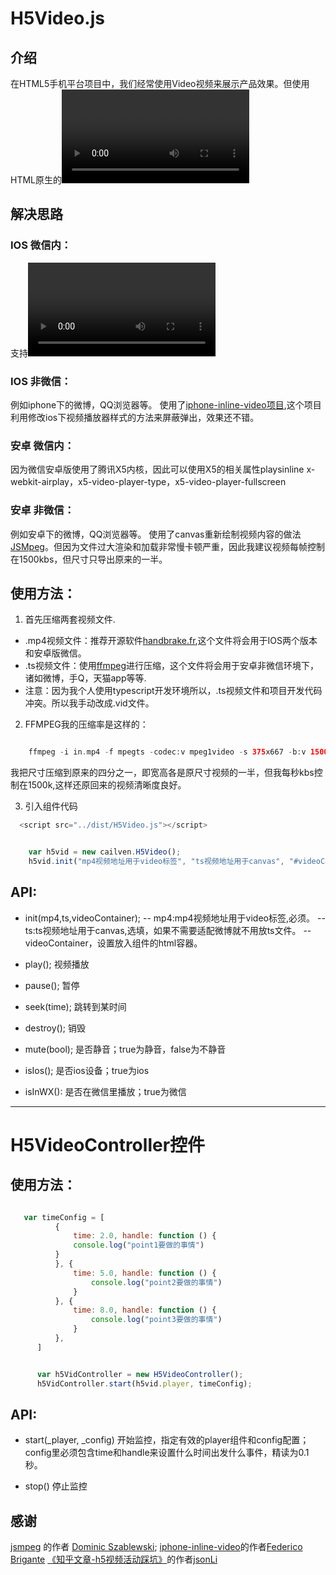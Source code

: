 # H5Video.js

## 介绍

在HTML5手机平台项目中，我们经常使用Video视频来展示产品效果。但使用HTML原生的<video>标签，在手机端弹出播放等问题。这样我们无法自定义播放内容的样式以及增加互动效果。在过去我们使用序列帧来代替视频，但序列帧导致的文件大小非常惊人，而且画质也并非尽如人意。
我整理这个播放组件的目的就是提供一套目前来说在微信、微博等各类浏览器以及安卓IOS各系统下的兼容方案。旨在不弹出播放。并在目前主流手机内播放效率流程的最优解。

## 解决思路

### IOS 微信内：
支持<video>的webkit-playsinline属性，因此直接使用

### IOS 非微信：
例如iphone下的微博，QQ浏览器等。
使用了[iphone-inline-video项目](https://github.com/bfred-it/iphone-inline-video),这个项目利用修改ios下视频播放器样式的方法来屏蔽弹出，效果还不错。

### 安卓 微信内：
因为微信安卓版使用了腾讯X5内核，因此可以使用X5的相关属性playsinline x-webkit-airplay，x5-video-player-type，x5-video-player-fullscreen

### 安卓 非微信：
例如安卓下的微博，QQ浏览器等。
使用了canvas重新绘制视频内容的做法[JSMpeg](https://github.com/phoboslab/jsmpeg)。但因为文件过大渲染和加载非常慢卡顿严重，因此我建议视频每帧控制在1500kbs，但尺寸只导出原来的一半。

## 使用方法：

1. 首先压缩两套视频文件.
- .mp4视频文件：推荐开源软件[handbrake.fr](https://handbrake.fr/),这个文件将会用于IOS两个版本和安卓版微信。
- .ts视频文件：使用[ffmpeg](https://ffmpeg.org/)进行压缩，这个文件将会用于安卓非微信环境下，诸如微博，手Q，天猫app等等.
- 注意：因为我个人使用typescript开发环境所以，.ts视频文件和项目开发代码冲突。所以我手动改成.vid文件。

2. FFMPEG我的压缩率是这样的：

```php

    ffmpeg -i in.mp4 -f mpegts -codec:v mpeg1video -s 375x667 -b:v 1500k -r 30 -bf 0 -codec:a mp2 -ar 44100 -ac 1 -b:a 128k out_qurt.ts

```

我把尺寸压缩到原来的四分之一，即宽高各是原尺寸视频的一半，但我每秒kbs控制在1500k,这样还原回来的视频清晰度良好。

3. 引入组件代码

```php
  <script src="../dist/H5Video.js"></script>

```


```javascript

    var h5vid = new cailven.H5Video();
    h5vid.init("mp4视频地址用于video标签", "ts视频地址用于canvas", "#videoContainer");

```

## API:
- init(mp4,ts,videoContainer);
-- mp4:mp4视频地址用于video标签,必须。
-- ts:ts视频地址用于canvas,选填，如果不需要适配微博就不用放ts文件。
-- videoContainer，设置放入组件的html容器。


- play();
视频播放

- pause();
暂停

- seek(time);
跳转到某时间

- destroy();
销毁

- mute(bool);
是否静音；true为静音，false为不静音

- isIos();
是否ios设备；true为ios

- isInWX():
是否在微信里播放；true为微信

---
# H5VideoController控件

## 使用方法：

```javascript

   var timeConfig = [
          {
              time: 2.0, handle: function () {
              console.log("point1要做的事情")
          }
          }, {
              time: 5.0, handle: function () {
                  console.log("point2要做的事情")
              }
          }, {
              time: 8.0, handle: function () {
                  console.log("point3要做的事情")
              }
          },
      ]


      var h5VidController = new H5VideoController();
      h5VidController.start(h5vid.player, timeConfig);

```
## API:
- start(_player, _config)
开始监控，指定有效的player组件和config配置；config里必须包含time和handle来设置什么时间出发什么事件，精读为0.1秒。

- stop()
停止监控


## 感谢
[jsmpeg](https://github.com/phoboslab/jsmpeg) 的作者 [Dominic Szablewski](https://github.com/phoboslab);
[iphone-inline-video](https://github.com/bfred-it/iphone-inline-video)的作者[Federico Brigante](https://github.com/bfred-it)
[《知乎文章-h5视频活动踩坑》](https://zhuanlan.zhihu.com/p/33693226)的作者[jsonLi](https://www.zhihu.com/people/li-yan-47-93/activities)


